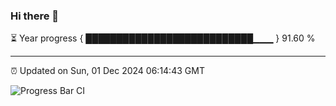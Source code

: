 ### Hi there 👋

⏳ Year progress { ███████████████████████████▁▁▁ } 91.60 %

---

⏰ Updated on Sun, 01 Dec 2024 06:14:43 GMT

![Progress Bar CI](https://github.com/Shyam-Makwana/GitHub-Actions-Demo/workflows/Progress%20Bar%20CI/badge.svg)
